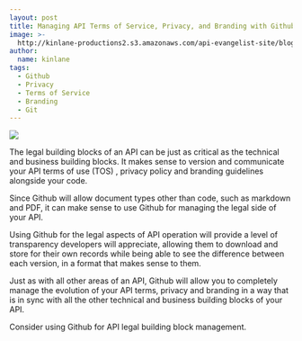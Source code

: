 ```yaml
---
layout: post
title: Managing API Terms of Service, Privacy, and Branding with Github
image: >-
  http://kinlane-productions2.s3.amazonaws.com/api-evangelist-site/blog/github-logo-text-horizontal.png
author:
  name: kinlane
tags:
  - Github
  - Privacy
  - Terms of Service
  - Branding
  - Git
---
```

[![](https://s3.amazonaws.com/kinlane-productions2/api-evangelist/github/github-logo.png)](https://github.com/ "Github")

The legal building blocks of an API can be just as critical as the technical and business building blocks. It makes sense to version and communicate your API terms of use (TOS) , privacy policy and branding guidelines alongside your code.

Since Github will allow document types other than code, such as markdown and PDF, it can make sense to use Github for managing the legal side of your API.

Using Github for the legal aspects of API operation will provide a level of transparency developers will appreciate, allowing them to download and store for their own records while being able to see the difference between each version, in a format that makes sense to them.

Just as with all other areas of an API, Github will allow you to completely manage the evolution of your API terms, privacy and branding in a way that is in sync with all the other technical and business building blocks of your API.

Consider using Github for API legal building block management.